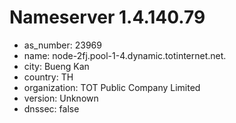 # Nameserver 1.4.140.79

* as_number: 23969
* name: node-2fj.pool-1-4.dynamic.totinternet.net.
* city: Bueng Kan
* country: TH
* organization: TOT Public Company Limited
* version: Unknown
* dnssec: false
